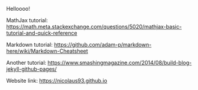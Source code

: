 
Helloooo!

MathJax tutorial: https://math.meta.stackexchange.com/questions/5020/mathjax-basic-tutorial-and-quick-reference

Markdown tutorial: https://github.com/adam-p/markdown-here/wiki/Markdown-Cheatsheet

Another tutorial: https://www.smashingmagazine.com/2014/08/build-blog-jekyll-github-pages/

Website link: https://nicolaus93.github.io
